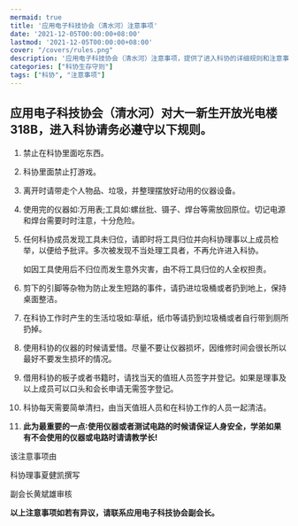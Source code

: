 ```yaml
---
mermaid: true
title: '应用电子科技协会（清水河）注意事项'
date: '2021-12-05T00:00:00+08:00'
lastmod: '2021-12-05T00:00:00+08:00'
cover: "/covers/rules.png"
description: '应用电子科技协会（清水河）注意事项，提供了进入科协的详细规则和注意事项。'
categories: ["科协生存守则"]
tags: ["科协", "注意事项"]
---
```


## 应用电子科技协会（清水河）对大一新生开放光电楼318B，进入科协请务必遵守以下规则。

1. 禁止在科协里面吃东西。

2. 科协里面禁止打游戏。

3. 离开时请带走个人物品、垃圾，并整理摆放好动用的仪器设备。

4. 使用完的仪器如∶万用表;工具如∶螺丝批、镊子、焊台等需放回原位。切记电源和焊台需要时时注意，十分危险。

5. 任何科协成员发现工具未归位，请即时将工具归位并向科协理事以上成员检举，以便给予批评。多次被发现不当处理工具者，不再允许进入科协。
    
    如因工具使用后不归位而发生意外灾害，由不将工具归位的人全权担责。

6. 剪下的引脚等杂物为防止发生短路的事件，请扔进垃圾桶或者扔到地上，保持桌面整洁。

7. 在科协工作时产生的生活垃圾如∶草纸，纸巾等请扔到垃圾桶或者自行带到厕所扔掉。

8. 使用科协的仪器的时候请爱惜。尽量不要让仪器损坏，因维修时间会很长所以最好不要发生损坏的情况。

9. 借用科协的板子或者书籍时，请找当天的值班人员签字并登记。如果是理事及以上成员可以口头和会长申请无需签字登记。

10. 科协每天需要简单清扫，由当天值班人员和在科协工作的人员一起清洁。

11. **此为最重要的一点∶使用仪器或者测试电路的时候请保证人身安全，学弟如果有不会使用的仪器或电路时请请教学长!**

该注意事项由

科协理事夏健凯撰写

副会长黄斌雄审核

**以上注意事项如若有异议，请联系应用电子科技协会副会长。**
